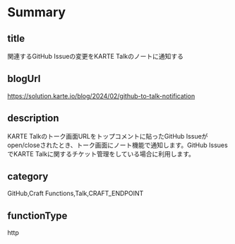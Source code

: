 # Summary

## title

関連するGitHub Issueの変更をKARTE Talkのノートに通知する

## blogUrl
https://solution.karte.io/blog/2024/02/github-to-talk-notification

## description

KARTE Talkのトーク画面URLをトップコメントに貼ったGitHub Issueがopen/closeされたとき、トーク画面にノート機能で通知します。GitHub IssuesでKARTE Talkに関するチケット管理をしている場合に利用します。

## category

GitHub,Craft Functions,Talk,CRAFT_ENDPOINT

## functionType

http